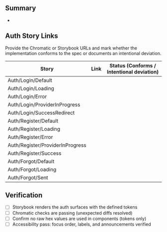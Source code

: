 ## Summary
- 

## Auth Story Links
Provide the Chromatic or Storybook URLs and mark whether the implementation conforms to the spec or documents an intentional deviation.

| Story | Link | Status (Conforms / Intentional deviation) |
| --- | --- | --- |
| Auth/Login/Default |  |  |
| Auth/Login/Loading |  |  |
| Auth/Login/Error |  |  |
| Auth/Login/ProviderInProgress |  |  |
| Auth/Login/SuccessRedirect |  |  |
| Auth/Register/Default |  |  |
| Auth/Register/Loading |  |  |
| Auth/Register/Error |  |  |
| Auth/Register/ProviderInProgress |  |  |
| Auth/Register/Success |  |  |
| Auth/Forgot/Default |  |  |
| Auth/Forgot/Loading |  |  |
| Auth/Forgot/Sent |  |  |

## Verification
- [ ] Storybook renders the auth surfaces with the defined tokens
- [ ] Chromatic checks are passing (unexpected diffs resolved)
- [ ] Confirm no raw hex values are used in components (tokens only)
- [ ] Accessibility pass: focus order, labels, and announcements verified
